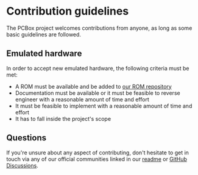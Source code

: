 # Contribution guidelines
The PCBox project welcomes contributions from anyone, as long as some basic guidelines are followed.

## Emulated hardware
In order to accept new emulated hardware, the following criteria must be met:

* A ROM must be available and be added to [our ROM repository](https://github.com/PCBox/roms)
* Documentation must be available or it must be feasible to reverse engineer with a reasonable amount of time and effort
* It must be feasible to implement with a reasonable amount of time and effort
* It has to fall inside the project's scope

## Questions
If you're unsure about any aspect of contributing, don't hesitate to get in touch via any of our official communities linked in our [readme](README.md#community) or [GitHub Discussions](https://github.com/PCBox/PCBox/discussions).
